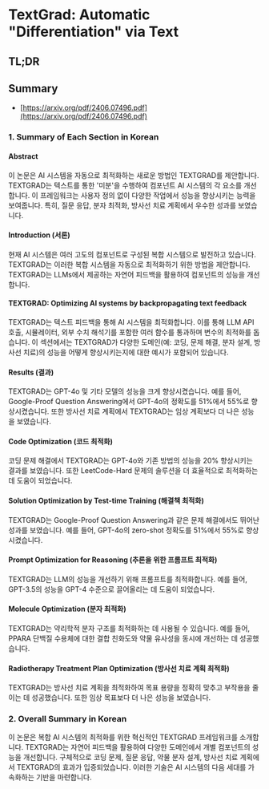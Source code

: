 # TextGrad: Automatic "Differentiation" via Text
## TL;DR
## Summary
- [https://arxiv.org/pdf/2406.07496.pdf](https://arxiv.org/pdf/2406.07496.pdf)

### 1. Summary of Each Section in Korean

#### Abstract
이 논문은 AI 시스템을 자동으로 최적화하는 새로운 방법인 TEXTGRAD를 제안합니다. TEXTGRAD는 텍스트를 통한 '미분'을 수행하여 컴포넌트 AI 시스템의 각 요소를 개선합니다. 이 프레임워크는 사용자 정의 없이 다양한 작업에서 성능을 향상시키는 능력을 보여줍니다. 특히, 질문 응답, 분자 최적화, 방사선 치료 계획에서 우수한 성과를 보였습니다.

#### Introduction (서론)
현재 AI 시스템은 여러 고도의 컴포넌트로 구성된 복합 시스템으로 발전하고 있습니다. TEXTGRAD는 이러한 복합 시스템을 자동으로 최적화하기 위한 방법을 제안합니다. TEXTGRAD는 LLMs에서 제공하는 자연어 피드백을 활용하여 컴포넌트의 성능을 개선합니다.

#### TEXTGRAD: Optimizing AI systems by backpropagating text feedback
TEXTGRAD는 텍스트 피드백을 통해 AI 시스템을 최적화합니다. 이를 통해 LLM API 호출, 시뮬레이터, 외부 수치 해석기를 포함한 여러 함수를 통과하며 변수의 최적화를 돕습니다. 이 섹션에서는 TEXTGRAD가 다양한 도메인(예: 코딩, 문제 해결, 분자 설계, 방사선 치료)의 성능을 어떻게 향상시키는지에 대한 예시가 포함되어 있습니다.

#### Results (결과)
TEXTGRAD는 GPT-4o 및 기타 모델의 성능을 크게 향상시켰습니다. 예를 들어, Google-Proof Question Answering에서 GPT-4o의 정확도를 51%에서 55%로 향상시켰습니다. 또한 방사선 치료 계획에서 TEXTGRAD는 임상 계획보다 더 나은 성능을 보였습니다.

#### Code Optimization (코드 최적화)
코딩 문제 해결에서 TEXTGRAD는 GPT-4o와 기존 방법의 성능을 20% 향상시키는 결과를 보였습니다. 또한 LeetCode-Hard 문제의 솔루션을 더 효율적으로 최적화하는 데 도움이 되었습니다.

#### Solution Optimization by Test-time Training (해결책 최적화)
TEXTGRAD는 Google-Proof Question Answering과 같은 문제 해결에서도 뛰어난 성과를 보였습니다. 예를 들어, GPT-4o의 zero-shot 정확도를 51%에서 55%로 향상시켰습니다.

#### Prompt Optimization for Reasoning (추론을 위한 프롬프트 최적화)
TEXTGRAD는 LLM의 성능을 개선하기 위해 프롬프트를 최적화합니다. 예를 들어, GPT-3.5의 성능을 GPT-4 수준으로 끌어올리는 데 도움이 되었습니다.

#### Molecule Optimization (분자 최적화)
TEXTGRAD는 약리학적 분자 구조를 최적화하는 데 사용될 수 있습니다. 예를 들어, PPARA 단백질 수용체에 대한 결합 친화도와 약물 유사성을 동시에 개선하는 데 성공했습니다.

#### Radiotherapy Treatment Plan Optimization (방사선 치료 계획 최적화)
TEXTGRAD는 방사선 치료 계획을 최적화하여 목표 용량을 정확히 맞추고 부작용을 줄이는 데 성공했습니다. 또한 임상 목표보다 더 나은 성능을 보였습니다.

### 2. Overall Summary in Korean

이 논문은 복합 AI 시스템의 최적화를 위한 혁신적인 TEXTGRAD 프레임워크를 소개합니다. TEXTGRAD는 자연어 피드백을 활용하여 다양한 도메인에서 개별 컴포넌트의 성능을 개선합니다. 구체적으로 코딩 문제, 질문 응답, 약물 분자 설계, 방사선 치료 계획에서 TEXTGRAD의 효과가 입증되었습니다. 이러한 기술은 AI 시스템의 다음 세대를 가속화하는 기반을 마련합니다.